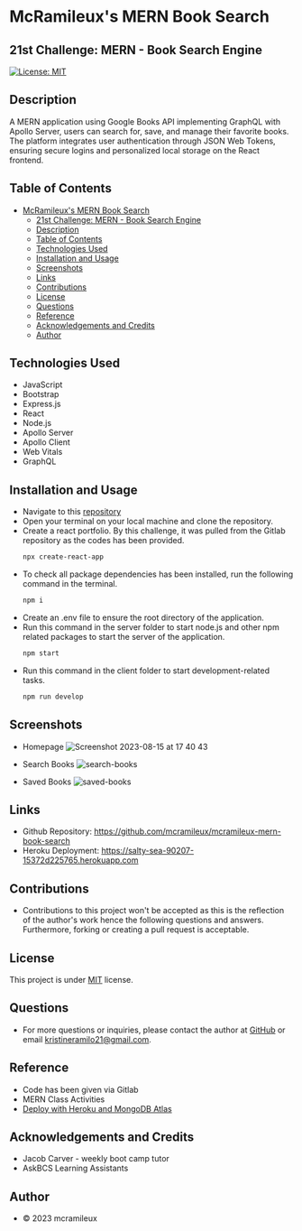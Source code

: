 # McRamileux's MERN Book Search
## 21st Challenge: MERN - Book Search Engine

[![License: MIT](https://img.shields.io/badge/License-MIT-blue.svg)](https://opensource.org/licenses/MIT)

## Description
A MERN application using Google Books API implementing GraphQL with Apollo Server, users can search for, save, and manage their favorite books. The platform integrates user authentication through JSON Web Tokens, ensuring secure logins and personalized local storage on the React frontend.


## Table of Contents
- [McRamileux's MERN Book Search](#mcramileuxs-mern-book-search)
  - [21st Challenge: MERN - Book Search Engine](#21st-challenge-mern---book-search-engine)
  - [Description](#description)
  - [Table of Contents](#table-of-contents)
  - [Technologies Used](#technologies-used)
  - [Installation and Usage](#installation-and-usage)
  - [Screenshots](#screenshots)
  - [Links](#links)
  - [Contributions](#contributions)
  - [License](#license)
  - [Questions](#questions)
  - [Reference](#reference)
  - [Acknowledgements and Credits](#acknowledgements-and-credits)
  - [Author](#author)

## Technologies Used
- JavaScript
- Bootstrap
- Express.js
- React
- Node.js
- Apollo Server
- Apollo Client
- Web Vitals
- GraphQL

## Installation and Usage
- Navigate to this [repository](https://github.com/mcramileux/mcramileux-mern-book-search)
- Open your terminal on your local machine and clone the repository.
- Create a react portfolio. By this challenge, it was pulled from the Gitlab repository as the codes has been provided.
  ```md
  npx create-react-app
  ```
- To check all package dependencies has been installed, run the following command in the terminal.
  ```md
  npm i 
  ```
- Create an .env file to ensure the root directory of the application.
- Run this command in the server folder to start node.js and other npm related packages to start the server of the application.
  ```md 
  npm start
  ```
- Run this command in the client folder to start development-related tasks.
  ```md 
  npm run develop
  ```

## Screenshots
- Homepage
  ![Screenshot 2023-08-15 at 17 40 43](https://github.com/mcramileux/mcramileux-mern-book-search/assets/122607160/bfaf87c2-7e34-4111-84d7-5ed4f9b2446f)


- Search Books
    ![search-books](https://github.com/mcramileux/mcramileux-mern-book-search/assets/122607160/998c0633-6922-47c8-a629-83a6d76bdd64)


- Saved Books
     ![saved-books](https://github.com/mcramileux/mcramileux-mern-book-search/assets/122607160/44064536-b19e-4a98-8094-3f81a122bc01)



## Links
- Github Repository: https://github.com/mcramileux/mcramileux-mern-book-search
- Heroku Deployment: https://salty-sea-90207-15372d225765.herokuapp.com

## Contributions
* Contributions to this project won't be accepted as this is the reflection of the author's work hence the following questions and answers. Furthermore, forking or creating a pull request is acceptable.

## License
This project is under [MIT](https://choosealicense.com/licenses/mit/) license.

## Questions
* For more questions or inquiries, please contact the author at [GitHub](https://github.com/mcramileux) or email kristineramilo21@gmail.com.

## Reference
- Code has been given via Gitlab
- MERN Class Activities 
- [Deploy with Heroku and MongoDB Atlas](https://coding-boot-camp.github.io/full-stack/mongodb/deploy-with-heroku-and-mongodb-atlas)
  
## Acknowledgements and Credits
- Jacob Carver - weekly boot camp tutor
- AskBCS Learning Assistants
  
## Author
- © 2023 mcramileux 


